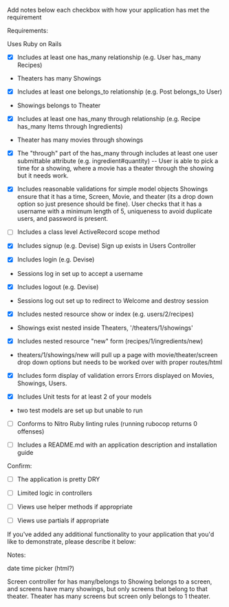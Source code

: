 Add notes below each checkbox with how your application has met the requirement

Requirements:

 Uses Ruby on Rails
- [x] Includes at least one has_many relationship (e.g. User has_many Recipes)
- Theaters has many Showings

- [x] Includes at least one belongs_to relationship (e.g. Post belongs_to User)
- Showings belongs to Theater

- [x] Includes at least one has_many through relationship (e.g. Recipe has_many
    Items through Ingredients)
- Theater has many movies through showings

- [x] The "through" part of the has_many through includes at least one user
    submittable attribute (e.g. ingredient#quantity)
    -- User is able to pick a time for a showing, where a movie has a theater through the showing but it needs work.

- [x] Includes reasonable validations for simple model objects
  Showings ensure that it has a time, Screen, Movie, and theater (its a drop down option so just presence should be fine). User checks that it has a username with a minimum length of 5, uniqueness to avoid duplicate users, and password is present.

- [ ] Includes a class level ActiveRecord scope method

- [x] Includes signup (e.g. Devise)
  Sign up exists in Users Controller

- [x] Includes login (e.g. Devise)
- Sessions log in set up to accept a username

- [x] Includes logout (e.g. Devise)
- Sessions log out set up to redirect to Welcome and destroy session

- [x] Includes nested resource show or index (e.g. users/2/recipes)
- Showings exist nested inside Theaters, '/theaters/1/showings'

- [x] Includes nested resource "new" form (recipes/1/ingredients/new)
- theaters/1/showings/new will pull up a page with movie/theater/screen drop down options but needs to be worked over with proper routes/html

- [x] Includes form display of validation errors
Errors displayed on Movies, Showings, Users.

- [x] Includes Unit tests for at least 2 of your models
 - two test models are set up but unable to run

- [ ] Conforms to Nitro Ruby linting rules (running rubocop returns 0 offenses)

- [ ] Includes a README.md with an application description and installation guide

Confirm:

- [ ] The application is pretty DRY

- [ ] Limited logic in controllers

- [ ] Views use helper methods if appropriate

- [ ] Views use partials if appropriate


If you've added any additional functionality to your application that you'd like to demonstrate, please describe it below:


Notes:

date time picker (html?)

Screen controller for has many/belongs to
Showing belongs to a screen, and screens have many showings, but only screens that belong to that theater. Theater has many screens but screen only belongs to 1 theater.

